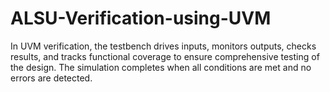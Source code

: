 # ALSU-Verification-using-UVM
In UVM verification, the testbench drives inputs, monitors outputs, checks results, and tracks functional coverage to ensure comprehensive testing of the design. The simulation completes when all conditions are met and no errors are detected.
